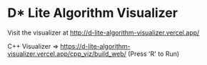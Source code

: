 # D* Lite Algorithm Visualizer

Visit the visualizer at http://d-lite-algorithm-visualizer.vercel.app/

C++ Visualizer => https://d-lite-algorithm-visualizer.vercel.app/cpp_viz/build_web/
(Press 'R' to Run)

